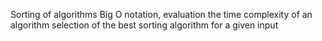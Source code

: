 Sorting of algorithms
Big O notation, evaluation the time complexity of an algorithm
selection of the best sorting algorithm for a given input
